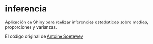 # inferencia

Aplicación en Shiny para realizar inferencias estadísticas sobre medias, proporciones y varianzas. 

El código original de [Antoine Soetewey]([http://localhost/](https://github.com/AntoineSoetewey/statistics-201/tree/master)https://github.com/AntoineSoetewey/statistics-201/tree/master)
